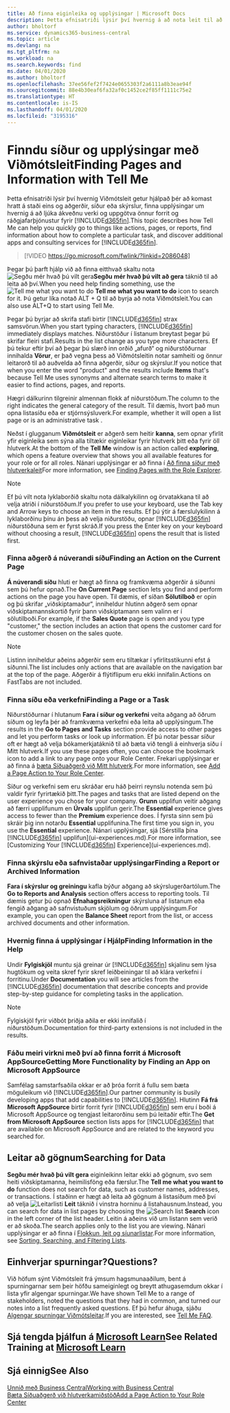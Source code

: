 ```yaml
---
title: Að finna eiginleika og upplýsingar | Microsoft Docs
description: Þetta efnisatriði lýsir því hvernig á að nota leit til að finna aðgerðir, síður, skýrslur, skjöl og gögn, ásamt öðrum forritum og ráðgjafarþjónustum.
author: bholtorf
ms.service: dynamics365-business-central
ms.topic: article
ms.devlang: na
ms.tgt_pltfrm: na
ms.workload: na
ms.search.keywords: find
ms.date: 04/01/2020
ms.author: bholtorf
ms.openlocfilehash: 37ee56fef2f7424e0655303f2a6111a8b3eae94f
ms.sourcegitcommit: 88e4b30eaf6fa32af0c1452ce2f85ff1111c75e2
ms.translationtype: HT
ms.contentlocale: is-IS
ms.lasthandoff: 04/01/2020
ms.locfileid: "3195316"
---
```

# <a name="finding-pages-and-information-with-tell-me"></a><span data-ttu-id="2d875-103">Finndu síður og upplýsingar með Viðmótsleit</span><span class="sxs-lookup"><span data-stu-id="2d875-103">Finding Pages and Information with Tell Me</span></span>  
<span data-ttu-id="2d875-104">Þetta efnisatriði lýsir því hvernig Viðmótsleit getur hjálpað þér að komast hratt á staði eins og aðgerðir, síður eða skýrslur, finna upplýsingar um hvernig á að ljúka ákveðnu verki og uppgötva önnur forrit og ráðgjafarþjónustur fyrir [!INCLUDE[d365fin](includes/d365fin_md.md)].</span><span class="sxs-lookup"><span data-stu-id="2d875-104">This topic describes how Tell Me can help you quickly go to things like actions, pages, or reports, find information about how to complete a particular task, and discover additional apps and consulting services for [!INCLUDE[d365fin](includes/d365fin_md.md)].</span></span>  


> [!VIDEO https://go.microsoft.com/fwlink/?linkid=2086048]

<span data-ttu-id="2d875-105">Þegar þú þarft hjálp við að finna eitthvað skaltu nota ![Segðu mér hvað þú vilt gera](media/ui-search/search.png "Leit að síðu eða skýrslu")**Segðu mér hvað þú vilt að gera** táknið til að leita að því.</span><span class="sxs-lookup"><span data-stu-id="2d875-105">When you need help finding something, use the ![Tell me what you want to do](media/ui-search/search.png "Search for Page or Report") **Tell me what you want to do** icon to search for it.</span></span> <span data-ttu-id="2d875-106">Þú getur líka notað ALT + Q til að byrja að nota Viðmótsleit.</span><span class="sxs-lookup"><span data-stu-id="2d875-106">You can also use ALT+Q to start using Tell Me.</span></span>

<span data-ttu-id="2d875-107">Þegar þú byrjar að skrifa stafi birtir [!INCLUDE[d365fin](includes/d365fin_md.md)] strax samsvörun.</span><span class="sxs-lookup"><span data-stu-id="2d875-107">When you start typing characters, [!INCLUDE[d365fin](includes/d365fin_md.md)] immediately displays matches.</span></span> <span data-ttu-id="2d875-108">Niðurstöður í listanum breytast þegar þú skrifar fleiri stafi.</span><span class="sxs-lookup"><span data-stu-id="2d875-108">Results in the list change as you type more characters.</span></span> <span data-ttu-id="2d875-109">Ef þú tekur eftir því að þegar þú slærð inn orðið „afurð“ og niðurstöðurnar innihalda **Vörur**, er það vegna þess að Viðmótsleitin notar samheiti og önnur leitarorð til að auðvelda að finna aðgerðir, síður og skýrslur.</span><span class="sxs-lookup"><span data-stu-id="2d875-109">If you notice that when you enter the word "product" and the results include **Items** that's because Tell Me uses synonyms and alternate search terms to make it easier to find actions, pages, and reports.</span></span>

<span data-ttu-id="2d875-110">Hægri dálkurinn tilgreinir almennan flokk af niðurstöðum.</span><span class="sxs-lookup"><span data-stu-id="2d875-110">The column to the right indicates the general category of the result.</span></span> <span data-ttu-id="2d875-111">Til dæmis, hvort það mun opna listasíðu eða er stjórnsýsluverk.</span><span class="sxs-lookup"><span data-stu-id="2d875-111">For example, whether it will open a list page or is an administrative task .</span></span>  

<span data-ttu-id="2d875-112">Neðst í glugganum **Viðmótsleit** er aðgerð sem heitir **kanna**, sem opnar yfirlit yfir eiginleika sem sýna alla tiltækir eiginleikar fyrir hlutverk þitt eða fyrir öll hlutverk.</span><span class="sxs-lookup"><span data-stu-id="2d875-112">At the bottom of the **Tell Me** window is an action called **exploring**, which opens a feature overview that shows you all available features for your role or for all roles.</span></span> <span data-ttu-id="2d875-113">Nánari upplýsingar er að finna í [Að finna síður með hlutverkaleit](ui-role-explorer.md)</span><span class="sxs-lookup"><span data-stu-id="2d875-113">For more information, see [Finding Pages with the Role Explorer](ui-role-explorer.md).</span></span>

> [!NOTE]  
>   <span data-ttu-id="2d875-114">Ef þú vilt nota lyklaborðið skaltu nota dálkalykilinn og örvatakkana til að velja atriði í niðurstöðum.</span><span class="sxs-lookup"><span data-stu-id="2d875-114">If you prefer to use your keyboard, use the Tab key and Arrow keys to choose an item in the results.</span></span> <span data-ttu-id="2d875-115">Ef þú ýtir á færslulykilinn á lyklaborðinu þínu án þess að velja niðurstöðu, opnar [!INCLUDE[d365fin](includes/d365fin_md.md)] niðurstöðuna sem er fyrst skráð.</span><span class="sxs-lookup"><span data-stu-id="2d875-115">If you press the Enter key on your keyboard without choosing a result, [!INCLUDE[d365fin](includes/d365fin_md.md)] opens the result that is listed first.</span></span>

### <a name="finding-an-action-on-the-current-page"></a><span data-ttu-id="2d875-116">Finna aðgerð á núverandi síðu</span><span class="sxs-lookup"><span data-stu-id="2d875-116">Finding an Action on the Current Page</span></span>
<span data-ttu-id="2d875-117">**Á núverandi síðu** hluti er hægt að finna og framkvæma aðgerðir á síðunni sem þú hefur opnað.</span><span class="sxs-lookup"><span data-stu-id="2d875-117">The **On Current Page** section lets you find and perform actions on the page you have open.</span></span> <span data-ttu-id="2d875-118">Til dæmis, ef síðan **Sölutilboð** er opin og þú skrifar „viðskiptamaður“, inniheldur hlutinn aðgerð sem opnar viðskiptamannskortið fyrir þann viðskiptamann sem valinn er í sölutilboði.</span><span class="sxs-lookup"><span data-stu-id="2d875-118">For example, if the **Sales Quote** page is open and you type "customer," the section includes an action that opens the customer card for the customer chosen on the sales quote.</span></span>

> [!NOTE]  
>   <span data-ttu-id="2d875-119">Listinn inniheldur aðeins aðgerðir sem eru tiltækar í yfirlitsstikunni efst á síðunni.</span><span class="sxs-lookup"><span data-stu-id="2d875-119">The list includes only actions that are available on the navigation bar at the top of the page.</span></span> <span data-ttu-id="2d875-120">Aðgerðir á flýtiflipum eru ekki innifalin.</span><span class="sxs-lookup"><span data-stu-id="2d875-120">Actions on FastTabs are not included.</span></span>  

### <a name="finding-a-page-or-a-task"></a><span data-ttu-id="2d875-121">Finna síðu eða verkefni</span><span class="sxs-lookup"><span data-stu-id="2d875-121">Finding a Page or a Task</span></span>
<span data-ttu-id="2d875-122">Niðurstöðurnar í hlutanum **Fara í síður og verkefni** veita aðgang að öðrum síðum og leyfa þér að framkvæma verkefni eða leita að upplýsingum.</span><span class="sxs-lookup"><span data-stu-id="2d875-122">The results in the **Go to Pages and Tasks** section provide access to other pages and let you perform tasks or look up information.</span></span> <span data-ttu-id="2d875-123">Ef þú notar þessar síður oft er hægt að velja bókamerkjatáknið til að bæta við tengli á einhverja síðu í Mitt hlutverk.</span><span class="sxs-lookup"><span data-stu-id="2d875-123">If you use these pages often, you can choose the bookmark icon to add a link to any page onto your Role Center.</span></span> <span data-ttu-id="2d875-124">Frekari upplýsingar er að finna á [bæta Síðuaðgerð við Mitt hlutverk](ui-bookmarks.md).</span><span class="sxs-lookup"><span data-stu-id="2d875-124">For more information, see [Add a Page Action to Your Role Center](ui-bookmarks.md).</span></span>

<span data-ttu-id="2d875-125">Síður og verkefni sem eru skráðar eru háð þeirri reynslu notenda sem þú valdir fyrir fyrirtækið þitt.</span><span class="sxs-lookup"><span data-stu-id="2d875-125">The pages and tasks that are listed depend on the user experience you chose for your company.</span></span> <span data-ttu-id="2d875-126">**Grunn** upplifun veitir aðgang að færri upplifunum en **Úrvals** upplifun gerir.</span><span class="sxs-lookup"><span data-stu-id="2d875-126">The **Essential** experience gives access to fewer than the **Premium** experience does.</span></span> <span data-ttu-id="2d875-127">Í fyrsta sinn sem þú skráir þig inn notarðu **Essential** upplifunina.</span><span class="sxs-lookup"><span data-stu-id="2d875-127">The first time you sign in, you use the **Essential** experience.</span></span> <span data-ttu-id="2d875-128">Nánari upplýsingar, sjá [Sérstilla þína [!INCLUDE[d365fin](includes/d365fin_md.md)] upplifun](ui-experiences.md).</span><span class="sxs-lookup"><span data-stu-id="2d875-128">For more information, see [Customizing Your [!INCLUDE[d365fin](includes/d365fin_md.md)] Experience](ui-experiences.md).</span></span>

### <a name="finding-a-report-or-archived-information"></a><span data-ttu-id="2d875-129">Finna skýrslu eða safnvistaðar upplýsingar</span><span class="sxs-lookup"><span data-stu-id="2d875-129">Finding a Report or Archived Information</span></span>
<span data-ttu-id="2d875-130">**Fara í skýrslur og greiningu** kafla býður aðgang að skýrslugerðartólum.</span><span class="sxs-lookup"><span data-stu-id="2d875-130">The **Go to Reports and Analysis** section offers access to reporting tools.</span></span> <span data-ttu-id="2d875-131">Til dæmis getur þú opnað **Efnahagsreikningur** skýrsluna af listanum eða fengið aðgang að safnvistuðum skjölum og öðrum upplýsingum.</span><span class="sxs-lookup"><span data-stu-id="2d875-131">For example, you can open the **Balance Sheet** report from the list, or access archived documents and other information.</span></span>  

### <a name="finding-information-in-the-help"></a><span data-ttu-id="2d875-132">Hvernig finna á upplýsingar í Hjálp</span><span class="sxs-lookup"><span data-stu-id="2d875-132">Finding Information in the Help</span></span>
<span data-ttu-id="2d875-133">Undir **Fylgiskjöl** muntu sjá greinar úr [!INCLUDE[d365fin](includes/d365fin_md.md)] skjalinu sem lýsa hugtökum og veita skref fyrir skref leiðbeiningar til að klára verkefni í forritinu.</span><span class="sxs-lookup"><span data-stu-id="2d875-133">Under **Documentation** you will see articles from the [!INCLUDE[d365fin](includes/d365fin_md.md)] documentation that describe concepts and provide step-by-step guidance for completing tasks in the application.</span></span>    

> [!NOTE]  
> <span data-ttu-id="2d875-134">Fylgiskjöl fyrir viðbót þriðja aðila er ekki innifalið í niðurstöðum.</span><span class="sxs-lookup"><span data-stu-id="2d875-134">Documentation for third-party extensions is not included in the results.</span></span>

### <a name="getting-more-functionality-by-finding-an-app-on-microsoft-appsource"></a><span data-ttu-id="2d875-135">Fáðu meiri virkni með því að finna forrit á Microsoft AppSource</span><span class="sxs-lookup"><span data-stu-id="2d875-135">Getting More Functionality by Finding an App on Microsoft AppSource</span></span>
<span data-ttu-id="2d875-136">Samfélag samstarfsaðila okkar er að þróa forrit á fullu sem bæta möguleikum við [!INCLUDE[d365fin](includes/d365fin_md.md)].</span><span class="sxs-lookup"><span data-stu-id="2d875-136">Our partner community is busily developing apps that add capabilities to [!INCLUDE[d365fin](includes/d365fin_md.md)].</span></span> <span data-ttu-id="2d875-137">Hlutinn **Fá frá Microsoft AppSource** birtir forrit fyrir [!INCLUDE[d365fin](includes/d365fin_md.md)] sem eru í boði á Microsoft AppSource og tengjast leitarorðinu sem þú leitaðir eftir.</span><span class="sxs-lookup"><span data-stu-id="2d875-137">The **Get from Microsoft AppSource** section lists apps for [!INCLUDE[d365fin](includes/d365fin_md.md)] that are available on Microsoft AppSource and are related to the keyword you searched for.</span></span>

## <a name="searching-for-data"></a><span data-ttu-id="2d875-138">Leitar að gögnum</span><span class="sxs-lookup"><span data-stu-id="2d875-138">Searching for Data</span></span>
<span data-ttu-id="2d875-139">**Segðu mér hvað þú vilt gera** eiginleikinn leitar ekki að gögnum, svo sem heiti viðskiptamanna, heimilisföng eða færslur.</span><span class="sxs-lookup"><span data-stu-id="2d875-139">The **Tell me what you want to do** function does not search for data, such as customer names, addresses, or transactions.</span></span> <span data-ttu-id="2d875-140">Í staðinn er hægt að leita að gögnum á listasíðum með því að velja ![Leitarlisti](media/ui-search/search-list.png "Tákn fyrir leitarlista") **Leit** táknið í vinstra horninu á listahausnum.</span><span class="sxs-lookup"><span data-stu-id="2d875-140">Instead, you can search for data in list pages by choosing the ![Search list](media/ui-search/search-list.png "Search list icon") **Search** icon in the left corner of the list header.</span></span> <span data-ttu-id="2d875-141">Leitin á aðeins við um listann sem verið er að skoða.</span><span class="sxs-lookup"><span data-stu-id="2d875-141">The search applies only to the list you are viewing.</span></span> <span data-ttu-id="2d875-142">Nánari upplýsingar er að finna í [Flokkun, leit og síunarlistar](ui-enter-criteria-filters.md).</span><span class="sxs-lookup"><span data-stu-id="2d875-142">For more information, see [Sorting, Searching, and Filtering Lists](ui-enter-criteria-filters.md).</span></span>

## <a name="questions"></a><span data-ttu-id="2d875-143">Einhverjar spurningar?</span><span class="sxs-lookup"><span data-stu-id="2d875-143">Questions?</span></span>
<span data-ttu-id="2d875-144">Við höfum sýnt Viðmótsleit frá ýmsum hagsmunaaðilum, bent á spurningarnar sem þeir höfðu sameiginlegt og breytt athugasemdum okkar í lista yfir algengar spurningar.</span><span class="sxs-lookup"><span data-stu-id="2d875-144">We have shown Tell Me to a range of stakeholders, noted the questions that they had in common, and turned our notes into a list frequently asked questions.</span></span> <span data-ttu-id="2d875-145">Ef þú hefur áhuga, sjáðu [Algengar spurningar Viðmótsleitar](ui-search-faq.md).</span><span class="sxs-lookup"><span data-stu-id="2d875-145">If you are interested, see [Tell Me FAQ](ui-search-faq.md).</span></span>

## <a name="see-related-training-at-microsoft-learn"></a><span data-ttu-id="2d875-146">Sjá tengda þjálfun á [Microsoft Learn](/learn/modules/user-interface-dynamics-365-business-central/index)</span><span class="sxs-lookup"><span data-stu-id="2d875-146">See Related Training at [Microsoft Learn](/learn/modules/user-interface-dynamics-365-business-central/index)</span></span>

## <a name="see-also"></a><span data-ttu-id="2d875-147">Sjá einnig</span><span class="sxs-lookup"><span data-stu-id="2d875-147">See Also</span></span>
[<span data-ttu-id="2d875-148">Unnið með Business Central</span><span class="sxs-lookup"><span data-stu-id="2d875-148">Working with Business Central</span></span>](ui-work-product.md)  
[<span data-ttu-id="2d875-149">Bæta Síðuaðgerð við hlutverkamiðstöð</span><span class="sxs-lookup"><span data-stu-id="2d875-149">Add a Page Action to Your Role Center</span></span>](ui-bookmarks.md)
